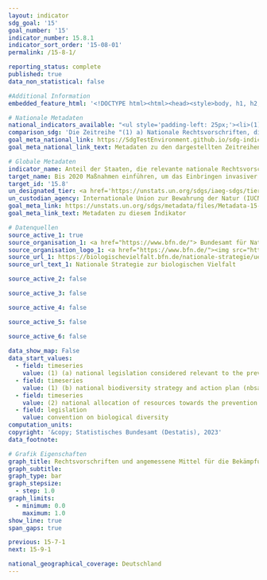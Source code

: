 ```yaml
---
layout: indicator    
sdg_goal: '15'    
goal_number: '15'    
indicator_number: 15.8.1    
indicator_sort_order: '15-08-01'    
permalink: /15-8-1/    

reporting_status: complete    
published: true    
data_non_statistical: false

#Additional Information
embedded_feature_html: '<!DOCTYPE html><html><head><style>body, h1, h2, h3, h4, h5, h6  {  font-family: Arial, Helvetica, sans-serif; }body h3 {  margin-top: 5px;  margin-bottom: 0px;  text-align: left;}p {  margin-top: 0px; margin-bottom: 0px;}  </style></head><body><img src="https://dnstestenvironment.github.io/dns-indicators/public/logos/destatis.png"><h1>Indikator 15.8.1: Anteil der Staaten, die relevante nationale Rechtsvorschriften verabschiedet haben und angemessene Mittel für die Bekämpfung oder Kontrolle invasivergebietsfremder Arten bereitstellen</h1><br><h2>Übereinkommen über die biologische Vielfalt</h2><img src="https://g205sdgs.github.io/sdg-indicators/public/OrgImgDe/cbd.png"><br><a href="https://www.cbd.int/countries/?country=de">https://www.cbd.int/countries/?country=de</a><br><br><br><h2>Cartagena-Protokoll</h2><img src="https://g205sdgs.github.io/sdg-indicators/public/OrgImgDe/cbd.png"><br><a href="http://bch.cbd.int/protocol/parties">http://bch.cbd.int/protocol/parties</a><br><h2>Internationales Pflanzenschutzübereinkommen</h2><img src="https://g205sdgs.github.io/sdg-indicators/public/OrgImgDe/ippc.png"><br><a href="https://www.ippc.int/en/countries/germany/">https://www.ippc.int/en/countries/germany/</a><br><h2>Übereinkommen über gesundheitspolizeiliche und pflanzenschutzrechtliche Maßnahmen der Welthandelsorganisation</h2><img src="https://g205sdgs.github.io/sdg-indicators/public/OrgImgDe/wto.png"><br><a href="https://www.wto.org/english/tratop_e/sps_e/spsund_e.htm">https://www.wto.org/english/tratop_e/sps_e/spsund_e.htm</a><br><h2>Weltorganisation für Tiergesundheit</h2><img src="https://g205sdgs.github.io/sdg-indicators/public/OrgImgDe/oie.png"><br><a href="https://www.oie.int/en/who-we-are">https://www.oie.int/en/who-we-are</a><br><h2>Übereinkommen über den internationalen Handel mit gefährdeten Arten freilebender Tiere und Pflanzen</h2><img src="https://g205sdgs.github.io/sdg-indicators/public/OrgImgDe/cites.png"><br><a href="https://cites.org/eng/disc/parties/chronolo.php">https://cites.org/eng/disc/parties/chronolo.php</a><br><h2>Ramsar-Konvention</h2><img src="https://g205sdgs.github.io/sdg-indicators/public/OrgImgDe/ramsar.png"><br><a href="https://www.ramsar.org/wetland/germany">https://www.ramsar.org/wetland/germany</a><br><h2>Übereinkommen zur Erhaltung wandernder wild lebender Tierarten</h2><img src="https://g205sdgs.github.io/sdg-indicators/public/OrgImgDe/cms.png"><br><a href="https://www.cms.int/en/parties-range-states">https://www.cms.int/en/parties-range-states</a><br><h2>Welterbekonvention</h2><img src="https://g205sdgs.github.io/sdg-indicators/public/OrgImgDe/whc.png"><br><a href="https://whc.unesco.org/pg.cfm?cid=246">https://whc.unesco.org/pg.cfm?cid=246</a><br><h2>Ballastwasser-Übereinkommen</h2><img src="https://g205sdgs.github.io/sdg-indicators/public/OrgImgDe/imo.png"><br><a href="https://www.imo.org/en/OurWork/ERO/Pages/MemberStates.aspx">https://www.imo.org/en/OurWork/ERO/Pages/MemberStates.aspx</a><br><br></body></html>'    

# Nationale Metadaten    
national_indicators_available: "<ul style='padding-left: 25px;'><li>(1) (a) Nationale Rechtsvorschriften, die als relevant für die Verhinderung der Einschleppung invasiver gebietsfremder Arten und deren Bekämpfung angesehen werden</li> <li> (1) (b) Angleichung der Ziele des Nationalen Strategie- und Aktionsplans für biologische Vielfalt (NBSAP) an das Aichi-Biodiversitätsziel 9 des Strategieplans für biologische Vielfalt 2011-2020</li> <li> (2) Nationale Zuweisung von Ressourcen für die Prävention oder Kontrolle von IAS.</li></ul>"    
comparison_sdg: 'Die Zeitreihe "(1) a) Nationale Rechtsvorschriften, die als relevant für die Verhinderung der Einschleppung invasiver gebietsfremder Arten und deren Bekämpfung angesehen werden" entspricht den globalen Metadaten. Die Zeitreihe "(1) (b) Angleichung der Ziele des Nationalen Strategie- und Aktionsplans für biologische Vielfalt (NBSAP) an das Aichi-Biodiversitätsziel 9 des Strategieplans für biologische Vielfalt 2011-2020" entspricht teilweise den globalen Metadaten.'    
goal_meta_national_link: https://SdgTestEnvironment.github.io/sdg-indicators/public/Meta/15.8.1.pdf
goal_meta_national_link_text: Metadaten zu den dargestellten Zeitreihen    

# Globale Metadaten    
indicator_name: Anteil der Staaten, die relevante nationale Rechtsvorschriften verabschiedet haben und angemessene Mittel für die Bekämpfung oder Kontrolle invasiver gebietsfremder Arten bereitstellen    
target_name: Bis 2020 Maßnahmen einführen, um das Einbringen invasiver gebietsfremder Arten zu verhindern, ihre Auswirkungen auf die Land- und Wasserökosysteme deutlich zu reduzieren und die prioritären Arten zu kontrollieren oder zu beseitigen    
target_id: '15.8'    
un_designated_tier: <a href='https://unstats.un.org/sdgs/iaeg-sdgs/tier-classification/' title='Klicken Sie hier um weitere Informationen zur UN-Tier-Klassifikation zu erhalten.'  target='_blank'>Tier I</a>    
un_custodian_agency: Internationale Union zur Bewahrung der Natur (IUCN)    
goal_meta_link: https://unstats.un.org/sdgs/metadata/files/Metadata-15-08-01.pdf    
goal_meta_link_text: Metadaten zu diesem Indikator        

# Datenquellen
source_active_1: true
source_organisation_1: <a href="https://www.bfn.de/"> Bundesamt für Naturschutz (BfN) </a>
source_organisation_logo_1: <a href="https://www.bfn.de/"><img src="https://g205sdgs.github.io/sdg-indicators/public/OrgImgDe/bfn.png" alt="Logo bfn" style="height:60px; width:148px"/></a>
source_url_1: https://biologischevielfalt.bfn.de/nationale-strategie/ueberblick.html
source_url_text_1: Nationale Strategie zur biologischen Vielfalt

source_active_2: false

source_active_3: false

source_active_4: false

source_active_5: false

source_active_6: false
    
data_show_map: False    
data_start_values: 
  - field: timeseries
    value: (1) (a) national legislation considered relevant to the prevention of introduction of invasive alien species and control
  - field: timeseries
    value: (1) (b) national biodiversity strategy and action plan (nbsap) targets alignment to aichi biodiversity target 9 set out in the strategic plan for biodiversity 2011-2020
  - field: timeseries
    value: (2) national allocation of resources towards the prevention or control of ias.
  - field: legislation
    value: convention on biological diversity    
computation_units:    
copyright: '&copy; Statistisches Bundesamt (Destatis), 2023'    
data_footnote:     

# Grafik Eigenschaften    
graph_title: Rechtsvorschriften und angemessene Mittel für die Bekämpfung oder Kontrolle invasiver gebietsfremder Arten
graph_subtitle:     
graph_type: bar
graph_stepsize: 
  - step: 1.0    
graph_limits:
  - minimum: 0.0
    maximum: 1.0
show_line: true
span_gaps: true    

previous: 15-7-1    
next: 15-9-1    

national_geographical_coverage: Deutschland    
---
```


<span></span>